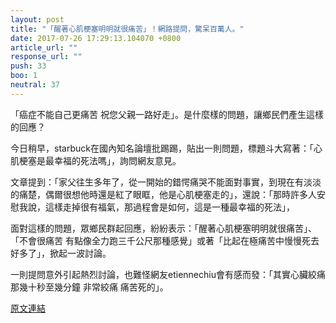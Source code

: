 ```yaml
---
layout: post
title: "「醒著心肌梗塞明明就很痛苦」！網路提問，驚呆百萬人。"
date: 2017-07-26 17:29:13.104070 +0800
article_url: ""
response_url: ""
push: 33
boo: 1
neutral: 37
---
```


「癌症不能自己更痛苦 祝您父親一路好走」。是什麼樣的問題，讓鄉民們產生這樣的回應？

今日稍早，starbuck在國內知名論壇批踢踢，貼出一則問題，標題斗大寫著：「心肌梗塞是最幸福的死法嗎」，詢問網友意見。

文章提到：「家父往生多年了，從一開始的錯愕痛哭不能面對事實，到現在有淡淡的痛楚，偶爾很想他時還是紅了眼眶，他是心肌梗塞走的」，還說：「那時許多人安慰我說，這樣走掉很有福氣，那過程會是如何，這是一種最幸福的死法」，

面對這樣的問題，眾鄉民群起回應，紛紛表示：「醒著心肌梗塞明明就很痛苦」、「不會很痛苦 有點像全力跑三千公尺那種感覺」或著「比起在極痛苦中慢慢死去好多了」，掀起一波討論。

一則提問意外引起熱烈討論，也難怪網友etiennechiu會有感而發：「其實心臟絞痛那幾十秒至幾分鐘 非常絞痛 痛苦死的」。

<a href = "https://www.ptt.cc/bbs/Gossiping/M.1501051278.A.555.html">原文連結</a>


